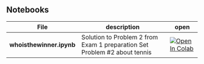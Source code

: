## Notebooks

| File           | description                                                               | open                                                                                                                                                                                             |
|----------------|---------------------------------------------------------------------------|--------------------------------------------------------------------------------------------------------------------------------------------------------------------------------------------------|
| **whoisthewinner.ipynb** | Solution to Problem 2 from Exam 1 preparation Set Problem #2 about tennis | [![Open In Colab](https://colab.research.google.com/assets/colab-badge.svg)](https://colab.research.google.com/github/mariia-osipova/ingeneria-ia/blob/main/I100/notebooks/whoisthewinner.ipynb) |


